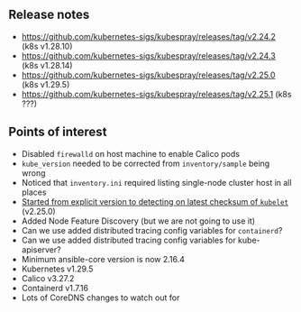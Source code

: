 ## Release notes

- https://github.com/kubernetes-sigs/kubespray/releases/tag/v2.24.2 (k8s v1.28.10)
- https://github.com/kubernetes-sigs/kubespray/releases/tag/v2.24.3 (k8s v1.28.14)
- https://github.com/kubernetes-sigs/kubespray/releases/tag/v2.25.0 (k8s v1.29.5)
- https://github.com/kubernetes-sigs/kubespray/releases/tag/v2.25.1 (k8s ???)
## Points of interest

- Disabled `firewalld` on host machine to enable Calico pods
- `kube_version` needed to be corrected from `inventory/sample` being wrong
- Noticed that `inventory.ini` required listing single-node cluster host in all places
- [Started from explicit version to detecting on latest checksum of `kubelet`](https://github.com/kubernetes-sigs/kubespray/pull/10849/commits/14778de8f85db9d10c25430b54e1cf9a41fd161c#diff-9e503894328da9dafa5c45cfad7d75c667dfd3079826872ec7fa2fee5aabf73cR34) (v2.25.0)
- Added Node Feature Discovery (but we are not going to use it)
- Can we use added distributed tracing config variables for `containerd`?
- Can we use added distributed tracing config variables for kube-apiserver?
- Minimum ansible-core version is now 2.16.4
- Kubernetes v1.29.5
- Calico v3.27.2
- Containerd v1.7.16 
-  Lots of CoreDNS changes to watch out for